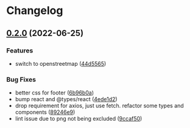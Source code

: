# Changelog

## [0.2.0](https://github.com/madisonbikes/bikeweek-busmap/compare/v0.1.0...v0.2.0) (2022-06-25)


### Features

* switch to openstreetmap ([44d5565](https://github.com/madisonbikes/bikeweek-busmap/commit/44d55651c3968133dc9b14d14bf0f18c755e7e2d))


### Bug Fixes

* better css for footer ([6b96b0a](https://github.com/madisonbikes/bikeweek-busmap/commit/6b96b0a376c05968fbed3d8bdb0926c5db602c88))
* bump react and @types/react ([4ede1d2](https://github.com/madisonbikes/bikeweek-busmap/commit/4ede1d2a3e67e9e09f630f6e548dc3e2ba8532b8))
* drop requirement for axios, just use fetch. refactor some types and components ([89246e9](https://github.com/madisonbikes/bikeweek-busmap/commit/89246e9917ebe709f1524b6d06b06f1ec1ec74fd))
* lint issue due to png not being excluded ([9ccaf50](https://github.com/madisonbikes/bikeweek-busmap/commit/9ccaf50462e5e6d38093b039e4b3e52eb0b58fe8))
